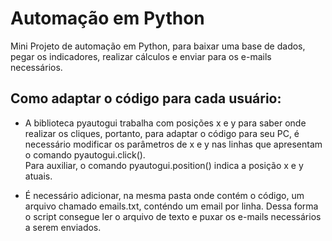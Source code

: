 # Automação em Python

Mini Projeto de automação em Python, para baixar uma base de dados, pegar os indicadores, realizar cálculos e enviar para os e-mails necessários.

## Como adaptar o código para cada usuário:

- A biblioteca pyautogui trabalha com posições x e y para saber onde realizar os cliques, portanto, para adaptar o código para seu PC, é necessário modificar os parâmetros de x e y nas linhas que apresentam o comando  pyautogui.click().<br>
  Para auxiliar, o comando pyautogui.position() indica a posição x e y atuais.

- É necessário adicionar, na mesma pasta onde contém o código, um arquivo chamado emails.txt, conténdo um email por linha. Dessa forma o script consegue ler o arquivo de texto e puxar os e-mails necessários a serem enviados.
